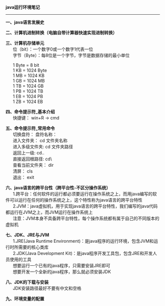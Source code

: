 **java运行环境笔记**  


----------


**一、java语言发展史**  
  
**二、计算机进制转换（电脑自带计算器快速实现进制转换）**  
  
**三、计算机存储单元**  
&nbsp;&nbsp;&nbsp;&nbsp;&nbsp;&nbsp;位（bit）：一个数字0或一个数字1代表一位  
&nbsp;&nbsp;&nbsp;&nbsp;&nbsp;&nbsp;字节（Byte）：每8位是一个字节，字节是数据存储的最小单位  
  
&nbsp;&nbsp;&nbsp;&nbsp;&nbsp;&nbsp;1 Byte = 8 bit  
&nbsp;&nbsp;&nbsp;&nbsp;&nbsp;&nbsp;1 KB = 1024 Byte  
&nbsp;&nbsp;&nbsp;&nbsp;&nbsp;&nbsp;1 MB = 1024 KB  
&nbsp;&nbsp;&nbsp;&nbsp;&nbsp;&nbsp;1 GB = 1024 MB  
&nbsp;&nbsp;&nbsp;&nbsp;&nbsp;&nbsp;1 TB = 1024 GB  
&nbsp;&nbsp;&nbsp;&nbsp;&nbsp;&nbsp;1 PB = 1024 TB  
&nbsp;&nbsp;&nbsp;&nbsp;&nbsp;&nbsp;1 EB = 1024 PB  
&nbsp;&nbsp;&nbsp;&nbsp;&nbsp;&nbsp;1 ZB = 1024 EB  
  
**四、命令提示符_基本介绍**  
&nbsp;&nbsp;&nbsp;&nbsp;&nbsp;&nbsp;快捷键：    win+R -> cmd  
  
**五、命令提示符_常用命令**  
&nbsp;&nbsp;&nbsp;&nbsp;&nbsp;&nbsp;切换盘符：       盘符名称：  
&nbsp;&nbsp;&nbsp;&nbsp;&nbsp;&nbsp;进入文件夹：     cd 文件夹名称  
&nbsp;&nbsp;&nbsp;&nbsp;&nbsp;&nbsp;进入多级文件夹:  cd 文件夹路径  
&nbsp;&nbsp;&nbsp;&nbsp;&nbsp;&nbsp;返回上一级:      cd..  
&nbsp;&nbsp;&nbsp;&nbsp;&nbsp;&nbsp;直接返回根路径:  cd\  
&nbsp;&nbsp;&nbsp;&nbsp;&nbsp;&nbsp;查看当前文件夹： dir  
&nbsp;&nbsp;&nbsp;&nbsp;&nbsp;&nbsp;清屏：          cls  
&nbsp;&nbsp;&nbsp;&nbsp;&nbsp;&nbsp;退出：          exit  
  
**六、java语言的跨平台性（跨平台性-不区分操作系统）**  
&nbsp;&nbsp;&nbsp;&nbsp;&nbsp;&nbsp;1.跨平台：任何软件的运行都必须要运行在操作系统之上，而用java编写的软件可以运行在任何的操作系统之上，这个特性称为java语言的跨平台特性  
&nbsp;&nbsp;&nbsp;&nbsp;&nbsp;&nbsp;2.JVM：java虚拟机，用于实现java语言的跨平台特性，我们编写的java代码都运行在JVM之上，而JVM运行在操作系统上  
&nbsp;&nbsp;&nbsp;&nbsp;&nbsp;&nbsp;注意：JVM本身不具备跨平台特性，每个操作系统都有属于自己的不同版本的虚拟机  
  
**七、JDK、JRE与JVM**  
&nbsp;&nbsp;&nbsp;&nbsp;&nbsp;&nbsp;1.JRE(Java Runtime Environment)：是java程序的运行环境，包含JVM和运行时所需要的核心类库  
&nbsp;&nbsp;&nbsp;&nbsp;&nbsp;&nbsp;2.JDK(Java Development Kit)：是java程序开发工具包，包含JRE和开发人员使用的工具  
&nbsp;&nbsp;&nbsp;&nbsp;&nbsp;&nbsp;想要运行一个已有的java程序，只需要安装JRE即可  
&nbsp;&nbsp;&nbsp;&nbsp;&nbsp;&nbsp;想要开发一个全新的java程序，那么就必须安装JDK  
  
**八、JDK的下载与安装**  
&nbsp;&nbsp;&nbsp;&nbsp;&nbsp;&nbsp;JDK安装路径最好不要有中文和空格  
  
**九、环境变量的配置**
    

    


